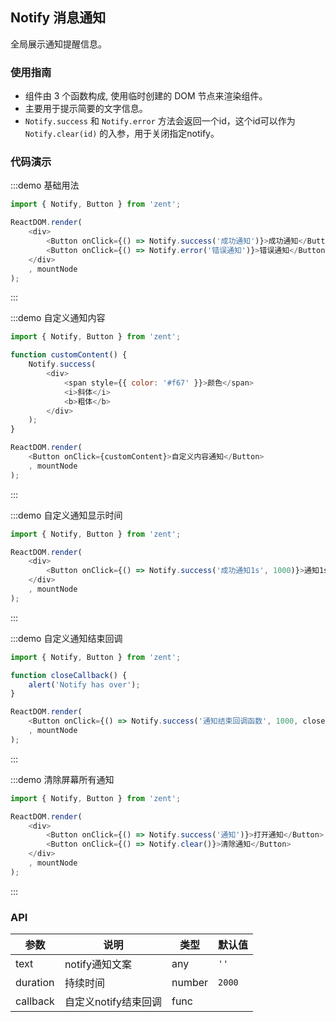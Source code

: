 ## Notify 消息通知

全局展示通知提醒信息。

### 使用指南

-  组件由 3 个函数构成, 使用临时创建的 DOM 节点来渲染组件。
-  主要用于提示简要的文字信息。
-  `Notify.success` 和 `Notify.error` 方法会返回一个id，这个id可以作为 `Notify.clear(id)` 的入参，用于关闭指定notify。

### 代码演示

:::demo 基础用法
```js
import { Notify, Button } from 'zent';

ReactDOM.render(
	<div>
		<Button onClick={() => Notify.success('成功通知')}>成功通知</Button>
		<Button onClick={() => Notify.error('错误通知')}>错误通知</Button>
	</div>
	, mountNode
);

```
:::

:::demo 自定义通知内容
```js
import { Notify, Button } from 'zent';

function customContent() {
	Notify.success(
		<div>
			<span style={{ color: '#f67' }}>颜色</span>
			<i>斜体</i>
			<b>粗体</b>
		</div>
	);
}

ReactDOM.render(
	<Button onClick={customContent}>自定义内容通知</Button>
	, mountNode
);

```
:::

:::demo 自定义通知显示时间
```js
import { Notify, Button } from 'zent';

ReactDOM.render(
	<div>
		<Button onClick={() => Notify.success('成功通知1s', 1000)}>通知1s</Button>
	</div>
	, mountNode
);

```
:::

:::demo 自定义通知结束回调
```js
import { Notify, Button } from 'zent';

function closeCallback() {
	alert('Notify has over');
}

ReactDOM.render(
	<Button onClick={() => Notify.success('通知结束回调函数', 1000, closeCallback)}>自定义通知结束回调</Button>
	, mountNode
);

```
:::

:::demo 清除屏幕所有通知
```js
import { Notify, Button } from 'zent';

ReactDOM.render(
	<div>
		<Button onClick={() => Notify.success('通知')}>打开通知</Button>
		<Button onClick={() => Notify.clear()}>清除通知</Button>
	</div>
	, mountNode
);

```
:::

### API

| 参数       | 说明            | 类型     | 默认值    |
| -------- | ------------- | ------ | ------ |
| text     | notify通知文案    | any   | `''`   |
| duration | 持续时间          | number | `2000` |
| callback | 自定义notify结束回调 | func   |        |
